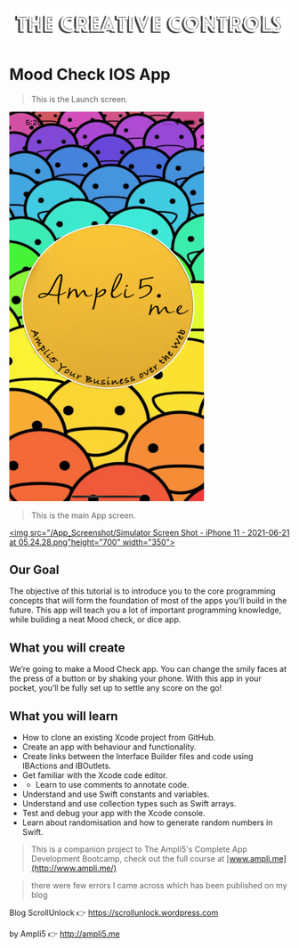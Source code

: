# <h1><a href="https://scrollunlock.wordpress.com/"><img src="https://github.com/trickyj/Blog_app_in_Django/blob/master/src/assets/logo.png"></a></h1>

# Mood Check IOS App

>This is the Launch screen.

<a href="/App_Screenshot/Simulator Screen Shot - iPhone 11 - 2021-06-21 at 05.25.16.png"><img src="/App_Screenshot/Simulator Screen Shot - iPhone 11 - 2021-06-21 at 05.25.16.png" height="700" width="350"></a>

>This is the main App screen.

<a href="/App_Screenshot/Simulator Screen Shot - iPhone 11 - 2021-06-21 at 05.24.28.png"><img src="/App_Screenshot/Simulator Screen Shot - iPhone 11 - 2021-06-21 at 05.24.28.png"height="700" width="350"></a>


## Our Goal

The objective of this tutorial is to introduce you to the core programming concepts that will form the foundation of most of the apps you’ll build in the future. This app will teach you a lot of important programming knowledge, while building a neat Mood check, or  dice app.

## What you will create

We’re going to make a Mood Check app. You can change the smily faces at the press of a button or by shaking your phone. With this app in your pocket, you’ll be fully set up to settle any score on the go!


## What you will learn

* How to clone an existing Xcode project from GitHub.
* Create an app with behaviour and functionality.
* Create links between the Interface Builder files and code using IBActions and IBOutlets.
* Get familiar with the Xcode code editor.
* * Learn to use comments to annotate code.
* Understand and use Swift constants and variables.
* Understand and use collection types such as Swift arrays.
* Test and debug your app with the Xcode console.
* Learn about randomisation and how to generate random numbers in Swift.



>This is a companion project to The Ampli5's Complete App Development Bootcamp, check out the full course at [www.ampli.me](http://www.ampli.me/)

>there were few errors I came across which has been published on my blog

Blog ScrollUnlock :point_right: https://scrollunlock.wordpress.com 

by Ampli5 :point_right:	 http://ampli5.me
